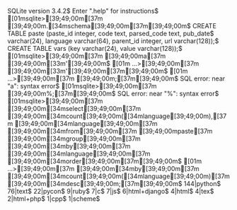SQLite version 3.4.2$
Enter ".help" for instructions$
[01msqlite>[39;49;00m[37m [39;49;00m.[34mschema[39;49;00m[37m[39;49;00m$
CREATE TABLE paste (paste_id integer, code text, parsed_code text, pub_date$
varchar(24), language varchar(64), parent_id integer, url varchar(128));$
CREATE TABLE vars (key varchar(24), value varchar(128));$
[01msqlite>[39;49;00m[37m [39;49;00ma[37m [39;49;00m[33m'[39;49;00m$
[01m   ...>[39;49;00m[37m [39;49;00m[33m'[39;49;00m[37m[39;49;00m$
[01m   ...>[39;49;00m[37m [39;49;00m;[37m[39;49;00m$
SQL error: near "a": syntax error$
[01msqlite>[39;49;00m[37m [39;49;00m%;[37m[39;49;00m$
SQL error: near "%": syntax error$
[01msqlite>[39;49;00m[37m [39;49;00m[34mselect[39;49;00m[37m [39;49;00m[34mcount[39;49;00m([34mlanguage[39;49;00m),[37m [39;49;00m[34mlanguage[39;49;00m[37m [39;49;00m[34mfrom[39;49;00m[37m [39;49;00mpaste[37m [39;49;00m[34mgroup[39;49;00m[37m [39;49;00m[34mby[39;49;00m[37m [39;49;00m[34mlanguage[39;49;00m[37m [39;49;00m[34morder[39;49;00m[37m[39;49;00m$
[01m   ...>[39;49;00m[37m [39;49;00m[34mby[39;49;00m[37m [39;49;00m[34mcount[39;49;00m([34mlanguage[39;49;00m)[37m [39;49;00m[34mdesc[39;49;00m;[37m[39;49;00m$
144|python$
76|text$
22|pycon$
9|ruby$
7|c$
7|js$
6|html+django$
4|html$
4|tex$
2|html+php$
1|cpp$
1|scheme$
